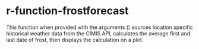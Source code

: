 # r-function-frostforecast
This function when provided with the arguments () sources location specific historical weather data from the CIMIS API, calculates the average first and last date of frost, then displays the calculation on a plot.
